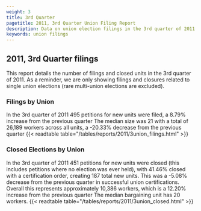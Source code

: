 ```yaml
---
weight: 3
title: 3rd Quarter
pagetitle: 2011, 3rd Quarter Union Filing Report
description: Data on union election filings in the 3rd quarter of 2011
keywords: union filings
---
```


## 2011, 3rd Quarter filings

This report details the number of filings and closed units in the 3rd quarter of 2011. As a reminder, we are only showing filings and closures related to single union elections (rare multi-union elections are excluded).

### Filings by Union
In the 3rd quarter of 2011 495 petitions for new units were filed, a 8.79% increase from the previous quarter The median size was 21 with a total of 26,189 workers across all units, a -20.33% decrease from the previous quarter
{{< readtable table="/tables/reports/2011/3union_filings.html" >}}

### Closed Elections by Union
In the 3rd quarter of 2011 451 petitions for new units were closed (this includes petitions where no election was ever held), with 41.46% closed with a certification order, creating 187 total new units. This was a -5.08% decrease from the previous quarter in successful union certifications. Overall this represents approximately 10,386 workers, which is a 12.20% increase from the previous quarter The median bargaining unit has 20 workers.
{{< readtable table="/tables/reports/2011/3union_closed.html" >}}
